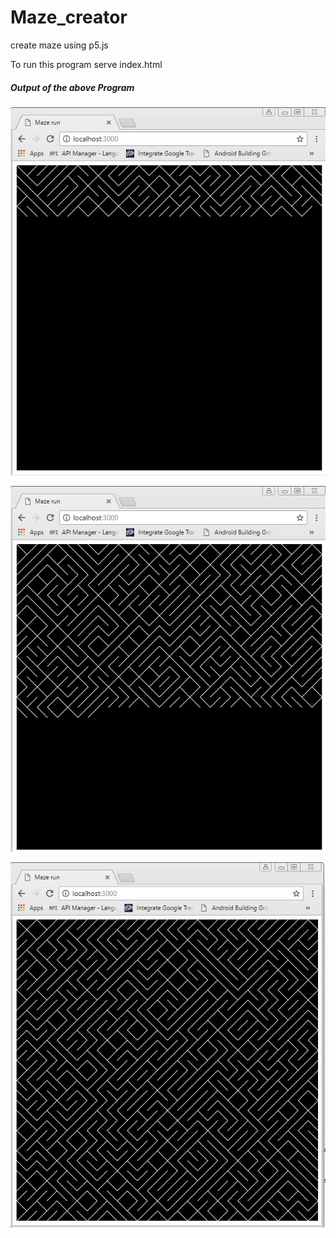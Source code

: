 # Maze_creator
create maze using p5.js

To run this program serve index.html

##### Output of the above Program

![alt text](screenshots/image1.jpg "Output of the above Program")

![alt text](screenshots/image2.jpg "Output of the above Program")

![alt text](screenshots/images3.jpg "Output of the above Program")
